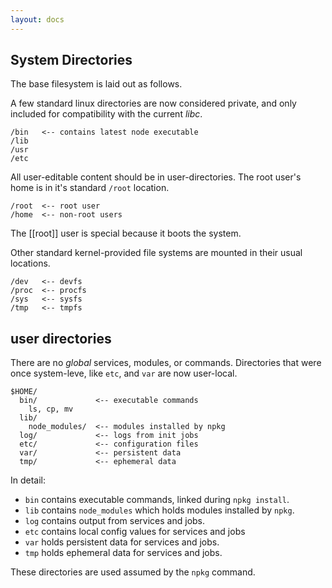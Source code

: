```yaml
---
layout: docs
---
```


## System Directories

The base filesystem is laid out as follows.

A few standard linux directories are now considered private,
and only included for compatibility with the current *libc*.

```
/bin   <-- contains latest node executable
/lib
/usr
/etc
```

All user-editable content should be in user-directories.
The root user's home is in it's standard `/root` location.

```
/root  <-- root user
/home  <-- non-root users
```

The [[root]] user is special because it boots the system.

Other standard kernel-provided file systems are mounted in their usual locations.

```
/dev   <-- devfs
/proc  <-- procfs
/sys   <-- sysfs
/tmp   <-- tmpfs
```

## user directories

There are no *global* services, modules, or commands.
Directories that were once system-leve, like `etc`, and `var` are now user-local.

```
$HOME/
  bin/             <-- executable commands
    ls, cp, mv
  lib/
    node_modules/  <-- modules installed by npkg
  log/             <-- logs from init jobs
  etc/             <-- configuration files
  var/             <-- persistent data
  tmp/             <-- ephemeral data
```

In detail:

- `bin` contains executable commands, linked during `npkg install`.
- `lib` contains `node_modules` which holds modules installed by `npkg`.
- `log` contains output from services and jobs.
- `etc` contains local config values for services and jobs
- `var` holds persistent data for services and jobs.
- `tmp` holds ephemeral data for services and jobs.

These directories are used assumed by the `npkg` command.
